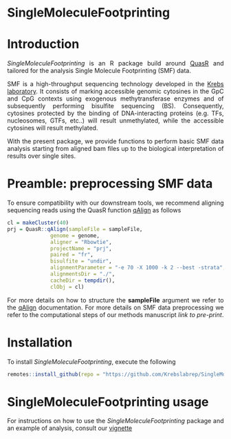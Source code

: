<div style="text-align: justify;">

# SingleMoleculeFootprinting

# Introduction
*SingleMoleculeFootprinting* is an R package build around [QuasR](https://github.com/fmicompbio/QuasR) and tailored for the analysis Single Molecule Footprinting (SMF) data.

SMF is a high-throughput sequencing technology developed in the [Krebs laboratory](https://www.embl.de/research/units/genome_biology/krebs/index.html). It consists of marking accessible genomic cytosines in the GpC and CpG contexts using exogenous methytransferase enzymes and of subsequently performing bisulfite sequencing (BS). Consequently, cytosines protected by the binding of DNA-interacting proteins (e.g. TFs, nucleosomes, GTFs, etc..) will result unmethylated, while the accessible cytosines will result methylated.

With the present package, we provide functions to perform basic SMF data analysis starting from aligned bam files up to the biological interpretation of results over single sites.

# Preamble: preprocessing SMF data
To ensure compatibility with our downstream tools, we recommend aligning sequencing reads using the QuasR function [qAlign](https://www.rdocumentation.org/packages/QuasR/versions/1.12.0/topics/qAlign) as follows
```r
cl = makeCluster(40)
prj = QuasR::qAlign(sampleFile = sampleFile,
              genome = genome,
              aligner = "Rbowtie",
              projectName = "prj", 
              paired = "fr",
              bisulfite = "undir", 
              alignmentParameter = "-e 70 -X 1000 -k 2 --best -strata",
              alignmentsDir = "./", 
              cacheDir = tempdir(),
              clObj = cl)
```
For more details on how to structure the **sampleFile** argument we refer to the [qAlign](https://www.rdocumentation.org/packages/QuasR/versions/1.12.0/topics/qAlign) documentation.
For more details on SMF data preprocessing we refer to the computational steps of our methods manuscript *link to pre-print*.

# Installation
To install *SingleMoleculeFootprinting*, execute the following
```r
remotes::install_github(repo = "https://github.com/Krebslabrep/SingleMoleculeFootprinting.git", ref = "main", build_vignettes = FALSE)
```

# SingleMoleculeFootprinting usage
For instructions on how to use the *SingleMoleculeFootprinting* package and an example of analysis, consult our [vignette](https://bioconductor.org/packages/release/bioc/vignettes/SingleMoleculeFootprinting/inst/doc/SingleMoleculeFootprinting.html)


</div>
